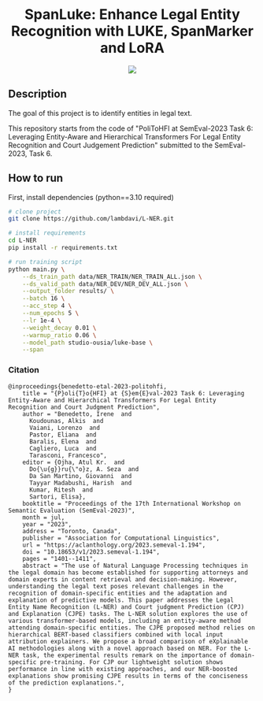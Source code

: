 <div align="center">    
 
# SpanLuke: Enhance Legal Entity Recognition with LUKE, SpanMarker and LoRA
![](https://github.com/lambdavi/L-NER/blob/final/media/logo_temp.png?raw=True)
</div>

## Description   
The goal of this project is to identify entities in legal text.

This repository starts from the code of "PoliToHFI at SemEval-2023 Task 6: Leveraging Entity-Aware and Hierarchical Transformers For Legal Entity Recognition and Court Judgement Prediction" submitted to the SemEval-2023, Task 6.

## How to run   
First, install dependencies (python==3.10 required)
```bash
# clone project   
git clone https://github.com/lambdavi/L-NER.git

# install requirements   
cd L-NER 
pip install -r requirements.txt

# run training script  
python main.py \
    --ds_train_path data/NER_TRAIN/NER_TRAIN_ALL.json \
    --ds_valid_path data/NER_DEV/NER_DEV_ALL.json \
    --output_folder results/ \
    --batch 16 \
    --acc_step 4 \
    --num_epochs 5 \
    --lr 1e-4 \
    --weight_decay 0.01 \
    --warmup_ratio 0.06 \
    --model_path studio-ousia/luke-base \
    --span
```

### Citation   
```
@inproceedings{benedetto-etal-2023-politohfi,
    title = "{P}oli{T}o{HFI} at {S}em{E}val-2023 Task 6: Leveraging Entity-Aware and Hierarchical Transformers For Legal Entity Recognition and Court Judgment Prediction",
    author = "Benedetto, Irene  and
      Koudounas, Alkis  and
      Vaiani, Lorenzo  and
      Pastor, Eliana  and
      Baralis, Elena  and
      Cagliero, Luca  and
      Tarasconi, Francesco",
    editor = {Ojha, Atul Kr.  and
      Do{\u{g}}ru{\"o}z, A. Seza  and
      Da San Martino, Giovanni  and
      Tayyar Madabushi, Harish  and
      Kumar, Ritesh  and
      Sartori, Elisa},
    booktitle = "Proceedings of the 17th International Workshop on Semantic Evaluation (SemEval-2023)",
    month = jul,
    year = "2023",
    address = "Toronto, Canada",
    publisher = "Association for Computational Linguistics",
    url = "https://aclanthology.org/2023.semeval-1.194",
    doi = "10.18653/v1/2023.semeval-1.194",
    pages = "1401--1411",
    abstract = "The use of Natural Language Processing techniques in the legal domain has become established for supporting attorneys and domain experts in content retrieval and decision-making. However, understanding the legal text poses relevant challenges in the recognition of domain-specific entities and the adaptation and explanation of predictive models. This paper addresses the Legal Entity Name Recognition (L-NER) and Court judgment Prediction (CPJ) and Explanation (CJPE) tasks. The L-NER solution explores the use of various transformer-based models, including an entity-aware method attending domain-specific entities. The CJPE proposed method relies on hierarchical BERT-based classifiers combined with local input attribution explainers. We propose a broad comparison of eXplainable AI methodologies along with a novel approach based on NER. For the L-NER task, the experimental results remark on the importance of domain-specific pre-training. For CJP our lightweight solution shows performance in line with existing approaches, and our NER-boosted explanations show promising CJPE results in terms of the conciseness of the prediction explanations.",
}
```   